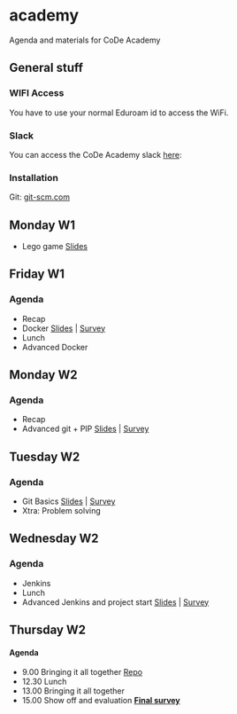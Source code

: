 # academy
Agenda and materials for CoDe Academy

## General stuff


### WIFI Access
You have to use your normal Eduroam id to access the WiFi.

### Slack
You can access the CoDe Academy slack [here](https://join.slack.com/t/code-sdu-18/shared_invite/enQtNDE1MjUxOTA2NTMxLWRiYzg4NjU4MGIyNTg0ODJjODlmOGU1NTc1YTE2MjQxMjg3NjA3ZjE3ZmM3YWU1MTU1MjI2ZTg5ZWExNzVlN2E):

### Installation
Git: [git-scm.com](https://git-scm.com/)

## Monday W1
* Lego game [Slides](https://docs.google.com/presentation/d/e/2PACX-1vRr2arrZoS7hmeDvPRkDpmzZAKr_CTnkyemQ4q651yHGoAJ9NdPeVsIIGwS2kOyF8bZEjeIX9dBQmVc/pub?start=false&loop=false&delayms=3000)

## Friday W1
### Agenda
* Recap
* Docker [Slides](https://docs.google.com/presentation/d/e/2PACX-1vQP53tG1tyM8R7K0EL4QKToN3T5sRlApMKD1MB_L-an0w3A9zBiD5ihFAQf4msaFkX2k2CIXGoBe8Pf/pub?start=false&loop=false&delayms=3000) | [Survey]()
* Lunch
* Advanced Docker


## Monday W2
### Agenda
* Recap
* Advanced git + PIP [Slides]() | [Survey]()


## Tuesday W2
### Agenda
* Git Basics [Slides]() | [Survey]()
* Xtra: Problem solving


## Wednesday W2
### Agenda

* Jenkins
* Lunch
* Advanced Jenkins and project start [Slides]() | [Survey]()

## Thursday W2
#### Agenda

* 9.00 Bringing it all together [Repo](https://github.com/praqma-training/ca-project)
* 12.30 Lunch
* 13.00 Bringing it all together
* 15.00 Show off and evaluation
**[Final survey]()**

